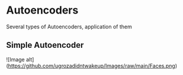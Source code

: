 # Autoencoders
Several types of Autoencoders, application of them
## Simple Autoencoder 
![Image alt] (https://github.com/ugrozadidntwakeup/Images/raw/main/Faces.png)
